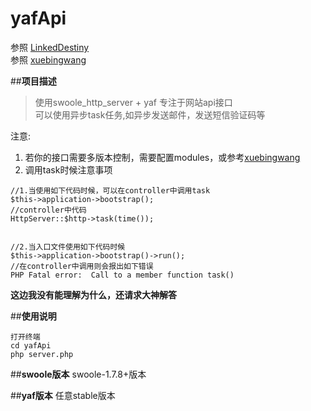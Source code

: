 
# yafApi
参照 [LinkedDestiny](https://github.com/LinkedDestiny/swoole-yaf)  
参照 [xuebingwang](https://github.com/xuebingwang/xbw-swoole-yaf)

##**项目描述**
> 使用swoole_http_server + yaf 专注于网站api接口  
可以使用异步task任务,如异步发送邮件，发送短信验证码等

注意:  
1.  若你的接口需要多版本控制，需要配置modules，或参考[xuebingwang](https://github.com/xuebingwang/xbw-swoole-yaf)  
2.  调用task时候注意事项  
```
//1.当使用如下代码时候，可以在controller中调用task
$this->application->bootstrap();
//controller中代码
HttpServer::$http->task(time());  


//2.当入口文件使用如下代码时候
$this->application->bootstrap()->run();
//在controller中调用则会报出如下错误
PHP Fatal error:  Call to a member function task()

```
**这边我没有能理解为什么，还请求大神解答**

##**使用说明**
```
打开终端
cd yafApi
php server.php
```

##**swoole版本**
swoole-1.7.8+版本

##**yaf版本**
任意stable版本
